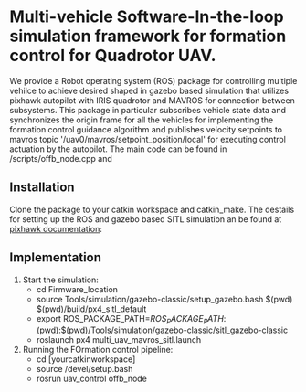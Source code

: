 # Multi-vehicle Software-In-the-loop simulation framework for formation control for Quadrotor UAV.
We provide a Robot operating system (ROS) package for controlling multiple vehilce to achieve desired shaped in gazebo based simulation that utilizes pixhawk autopilot with IRIS quadrotor and MAVROS for connection between subsystems.  This package in particular subscribes vehicle state data and synchronizes the origin frame for all the vehicles for implementing the formation control guidance algorithm and publishes velocity setpoints to mavros topic '/uav0/mavros/setpoint_position/local' for executing control actuation by the autopilot. The main code can be found in /scripts/offb_node.cpp and
## Installation
Clone the package to your catkin workspace and catkin_make. The destails for setting up the ROS and gazebo based SITL simulation an be found at [pixhawk documentation](https://docs.px4.io/main/en/simulation/multi-vehicle-simulation.html):
## Implementation
1) Start the simulation:
   - cd Firmware_location
   - source Tools/simulation/gazebo-classic/setup_gazebo.bash $(pwd) $(pwd)/build/px4_sitl_default
   - export ROS_PACKAGE_PATH=$ROS_PACKAGE_PATH:$(pwd):$(pwd)/Tools/simulation/gazebo-classic/sitl_gazebo-classic
   - roslaunch px4 multi_uav_mavros_sitl.launch
2) Running the FOrmation control pipeline:
   - cd [yourcatkinworkspace]
   - source /devel/setup.bash
   - rosrun uav_control offb_node
